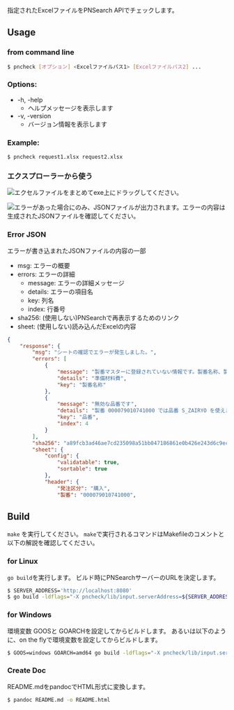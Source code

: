 指定されたExcelファイルをPNSearch APIでチェックします。

## Usage

### from command line

```sh
$ pncheck [オプション] <Excelファイルパス1> [Excelファイルパス2] ...
```

### Options:
* -h, -help
    * ヘルプメッセージを表示します
* -v, -version
    * バージョン情報を表示します

### Example:

```sh
$ pncheck request1.xlsx request2.xlsx
```

### エクスプローラーから使う

![エクセルファイルをまとめてexe上にドラッグしてください。](doc/screen_shot_usage.png)

![エラーがあった場合にのみ、JSONファイルが出力されます。エラーの内容は生成されたJSONファイルを確認してください。](doc/screen_shot_result.png)


### Error JSON
エラーが書き込まれたJSONファイルの内容の一部

- msg: エラーの概要
- errors: エラーの詳細
    - message: エラーの詳細メッセージ
    - details: エラーの項目名
    - key: 列名
    - index: 行番号
- sha256: (使用しない)PNSearchで再表示するためのリンク
- sheet: (使用しない)読み込んだExcelの内容

```json
{
    "response": {
        "msg": "シートの確認でエラーが発生しました。",
        "errors": [
            {
                "message": "製番マスターに登録されていない情報です。製番名称、製番納期を確認してください。",
                "details": "準備材料費",
                "key": "製番名称"
            },
            {
                "message": "無効な品番です",
                "details": "製番 000079010741000 では品番 S_ZAIRYO を使えません。代わりに S_がつかない品番 を使ってください。",
                "key": "品番",
                "index": 4
            }
        ],
        "sha256": "a89fcb3ad46ae7cd235098a51bb047186861e0b426e243d6c9eca75ad0af8caa",
        "sheet": {
            "config": {
                "validatable": true,
                "sortable": true
            },
            "header": {
                "発注区分": "購入",
                "製番": "000079010741000",
```



## Build

`make` を実行してください。
`make`で実行されるコマンドはMakefileのコメントと以下の解説を確認してください。

### for Linux

`go build`を実行します。 ビルド時にPNSearchサーバーのURLを決定します。

```sh
$ SERVER_ADDRESS='http://localhost:8080'
$ go build -ldflags="-X pncheck/lib/input.serverAddress=${SERVER_ADDRESS}"
```


### for Windows

環境変数 GOOSと GOARCHを設定してからビルドします。
あるいは以下のように、on the flyで環境変数を設定してからビルドします。

```sh
$ GOOS=windows GOARCH=amd64 go build -ldflags="-X pncheck/lib/input.serverAddress=${SERVER_ADDRESS}"

```


### Create Doc
README.mdをpandocでHTML形式に変換します。

```sh
$ pandoc README.md -o README.html
```
